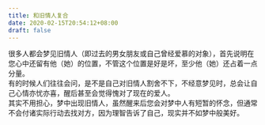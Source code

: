 ```yaml
---
title: 和旧情人复合
date: 2020-02-15T20:54:12+08:00
draft: false
---
```


很多人都会梦见旧情人（即过去的男女朋友或自己曾经爱慕的对象），首先说明在您心中还留有他（她）的位置，不管这个位置是好是坏，至少他（她）还占着一点分量。<br>
有的时候人们往往会问，是不是自己对旧情人割舍不下，不经意梦见时，总会让自己心情亦忧亦喜，醒后甚至会觉得愧对了现在的爱人。<br>
其实不用担心，梦中出现旧情人，虽然醒来后您会对梦中人有短暂的怀念，但通常不会付诸实际行动去找对方，因为理智告诉了自己，现实并不如梦中般美好。<br>
